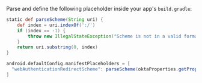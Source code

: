 Parse and define the following placeholder inside your app's `build.gradle`:

```gradle
static def parseScheme(String uri) {
    def index = uri.indexOf(':/')
    if (index == -1) {
        throw new IllegalStateException("Scheme is not in a valid format.")
    }
    return uri.substring(0, index)
}

android.defaultConfig.manifestPlaceholders = [
  "webAuthenticationRedirectScheme": parseScheme(oktaProperties.getProperty('signInRedirectUri'))
]
```
